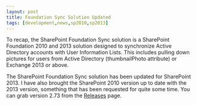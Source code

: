 ```yaml
---
layout: post
title: Foundation Sync Solution Updated
tags: [development,news,sp2010,sp2013]
---
```


To recap, the SharePoint Foundation Sync solution is a SharePoint Foundation 2010 and 2013 solution designed to synchronize Active Directory accounts with User Information Lists. This includes pulling down pictures for users from Active Directory (thumbnailPhoto attribute) or Exchange 2013 or above.

The SharePoint Foundation Sync solution has been updated for SharePoint 2013. I have also brought the SharePoint 2010 version up to date with the 2013 version, something that has been requested for quite some time. You can grab version 2.73 from the [Releases](https://github.com/Nauplius/FoundationSync/releases) page.